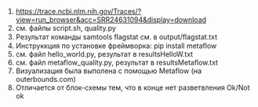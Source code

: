 1. https://trace.ncbi.nlm.nih.gov/Traces/?view=run_browser&acc=SRR24631094&display=download
2. см. файлы script.sh, quality.py
3. Результат команды samtools ﬂagstat см. в output/flagstat.txt
4. Инструккция по установке фреймворка:
	pip install metaflow
5. см. файл hello_world.py, результат в resultsHelloW.txt
6. см. файл metaflow_quality.py, результат в resultsMetaflow.txt
7. Визуализация была выполена с помощью Metaflow (на outerbounds.com)
8. Отличается от блок-схемы тем, что в конце нет разветвления Ok/Not ok
